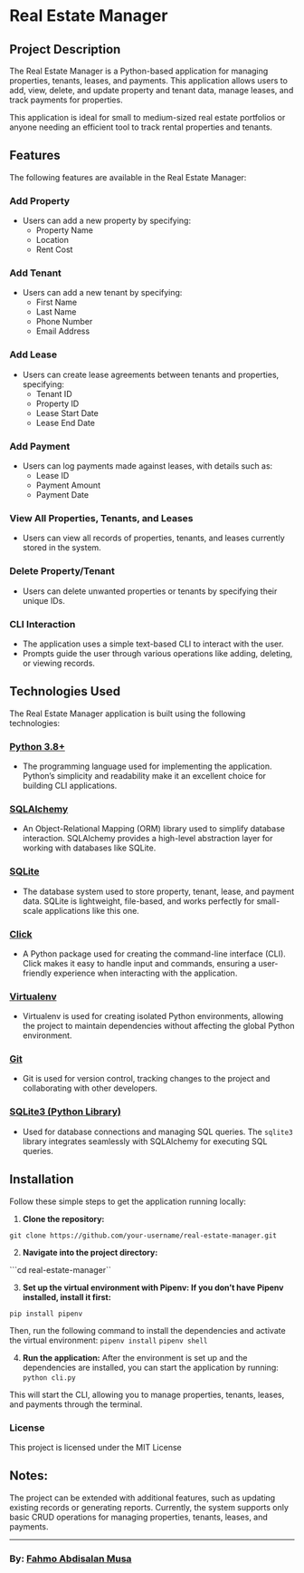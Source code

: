 # Real Estate Manager

## Project Description
The Real Estate Manager is a Python-based application for managing properties, tenants, leases, and payments. This application allows users to add, view, delete, and update property and tenant data, manage leases, and track payments for properties.

This application is ideal for small to medium-sized real estate portfolios or anyone needing an efficient tool to track rental properties and tenants.

## Features

The following features are available in the Real Estate Manager:

### **Add Property**
- Users can add a new property by specifying:
  - Property Name
  - Location
  - Rent Cost
  
### **Add Tenant**
- Users can add a new tenant by specifying:
  - First Name
  - Last Name
  - Phone Number
  - Email Address

### **Add Lease**
- Users can create lease agreements between tenants and properties, specifying:
  - Tenant ID
  - Property ID
  - Lease Start Date
  - Lease End Date

### **Add Payment**
- Users can log payments made against leases, with details such as:
  - Lease ID
  - Payment Amount
  - Payment Date

### **View All Properties, Tenants, and Leases**
- Users can view all records of properties, tenants, and leases currently stored in the system.

### **Delete Property/Tenant**
- Users can delete unwanted properties or tenants by specifying their unique IDs.

### **CLI Interaction**
- The application uses a simple text-based CLI to interact with the user.
- Prompts guide the user through various operations like adding, deleting, or viewing records.
  
## Technologies Used

The Real Estate Manager application is built using the following technologies:

### **[Python 3.8+](https://www.python.org/)**
- The programming language used for implementing the application. Python’s simplicity and readability make it an excellent choice for building CLI applications.

### **[SQLAlchemy](https://www.sqlalchemy.org/)**
- An Object-Relational Mapping (ORM) library used to simplify database interaction. SQLAlchemy provides a high-level abstraction layer for working with databases like SQLite.

### **[SQLite](https://www.sqlite.org/)**
- The database system used to store property, tenant, lease, and payment data. SQLite is lightweight, file-based, and works perfectly for small-scale applications like this one.

### **[Click](https://click.palletsprojects.com/)**
- A Python package used for creating the command-line interface (CLI). Click makes it easy to handle input and commands, ensuring a user-friendly experience when interacting with the application.

### **[Virtualenv](https://virtualenv.pypa.io/en/latest/)**
- Virtualenv is used for creating isolated Python environments, allowing the project to maintain dependencies without affecting the global Python environment.

### **[Git](https://git-scm.com/)**
- Git is used for version control, tracking changes to the project and collaborating with other developers.

### **[SQLite3 (Python Library)](https://docs.python.org/3/library/sqlite3.html)**
- Used for database connections and managing SQL queries. The `sqlite3` library integrates seamlessly with SQLAlchemy for executing SQL queries.

## Installation

Follow these simple steps to get the application running locally:

1. **Clone the repository:**

```git clone https://github.com/your-username/real-estate-manager.git```

2. **Navigate into the project directory:**

 ```cd real-estate-manager``

 3. **Set up the virtual environment with Pipenv: If you don’t have Pipenv installed, install it first:**

 ```pip install pipenv```

Then, run the following command to install the dependencies and activate the virtual environment:
```pipenv install```
```pipenv shell```

4. **Run the application:** After the environment is set up and the dependencies are installed, you can start the application by running:
```python cli.py```

This will start the CLI, allowing you to manage properties, tenants, leases, and payments through the terminal.

### License
This project is licensed under the MIT License

## Notes:
The project can be extended with additional features, such as updating existing records or generating reports.
Currently, the system supports only basic CRUD operations for managing properties, tenants, leases, and payments.

---

### **By: [Fahmo Abdisalan Musa](https://github.com/fahma20)**

